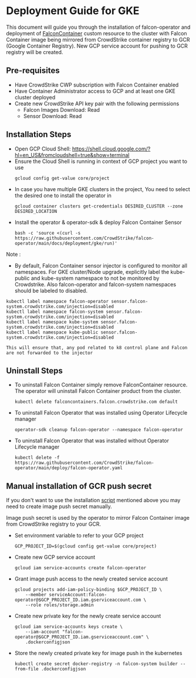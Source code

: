 # Deployment Guide for GKE
This document will guide you through the installation of falcon-operator and deployment of [FalconContainer](../../container) custom resource to the cluster with Falcon Container image being mirrored from CrowdStrike container registry to GCR (Google Container Registry). New GCP service account for pushing to GCR registry will be created.

## Pre-requisites

 - Have CrowdStrike CWP subscription with Falcon Container enabled
 - Have Container Administrator access to GCP and at least one GKE cluster deployed
 - Create new CrowdStrike API key pair with the following permissions
    * Falcon Images Download: Read
    * Sensor Download: Read

## Installation Steps

 - Open GCP Cloud Shell: https://shell.cloud.google.com/?hl=en_US&fromcloudshell=true&show=terminal
 - Ensure the Cloud Shell is running in context of GCP project you want to use
   ```
   gcloud config get-value core/project
   ```
 - In case you have multiple GKE clusters in the project, You need to select the desired one to install the operator in
   ```
   gcloud container clusters get-credentials DESIRED_CLUSTER --zone DESIRED_LOCATION
   ```
 - Install the operator & operator-sdk & deploy Falcon Container Sensor
   ```
   bash -c 'source <(curl -s https://raw.githubusercontent.com/CrowdStrike/falcon-operator/main/docs/deployment/gke/run)'
   ```

  Note :
   - By default, Falcon Container sensor injector is configured to monitor all namespaces. For GKE cluster/Node upgrade, explicitly label the kube-public and kube-system namespace to not be monitored by Crowdstrike. Also falcon-operator and falcon-system namespaces should be labeled to disabled.

    kubectl label namespace falcon-operator sensor.falcon-system.crowdstrike.com/injection=disabled
    kubectl label namespace falcon-system sensor.falcon-system.crowdstrike.com/injection=disabled
    kubectl label namespace kube-system sensor.falcon-system.crowdstrike.com/injection=disabled
    kubectl label namespace kube-public sensor.falcon-system.crowdstrike.com/injection=disabled

    This will ensure that, any pod related to k8 control plane and Falcon are not forwarded to the injector

## Uninstall Steps

 - To uninstall Falcon Container simply remove FalconContainer resource. The operator will uninstall Falcon Container product from the cluster.
   ```
   kubectl delete falconcontainers.falcon.crowdstrike.com default
   ```
 - To uninstall Falcon Operator that was installed using Operator Lifecycle manager
   ```
   operator-sdk cleanup falcon-operator --namespace falcon-operator
   ```
 - To uninstall Falcon Operator that was installed without Operator Lifecycle manager
   ```
   kubectl delete -f https://raw.githubusercontent.com/CrowdStrike/falcon-operator/main/deploy/falcon-operator.yaml
   ```

## Manual installation of GCR push secret

If you don't want to use the installation [script](run) mentioned above you may need to create image push secret manually.

Image push secret is used by the operator to mirror Falcon Container image from CrowdStrike registry to your GCR.

 - Set environment variable to refer to your GCP project
   ```
   GCP_PROJECT_ID=$(gcloud config get-value core/project)
   ```
 - Create new GCP service account
   ```
   gcloud iam service-accounts create falcon-operator
   ```
 - Grant image push access to the newly created service account
   ```
   gcloud projects add-iam-policy-binding $GCP_PROJECT_ID \
       --member serviceAccount:falcon-operator@$GCP_PROJECT_ID.iam.gserviceaccount.com \
       --role roles/storage.admin
   ```
 - Create new private key for the newly create service account
   ```
   gcloud iam service-accounts keys create \
       --iam-account "falcon-operator@$GCP_PROJECT_ID.iam.gserviceaccount.com" \
       .dockerconfigjson
   ```
 - Store the newly created private key for image push in the kubernetes
   ```
   kubectl create secret docker-registry -n falcon-system builder --from-file .dockerconfigjson
   ```
